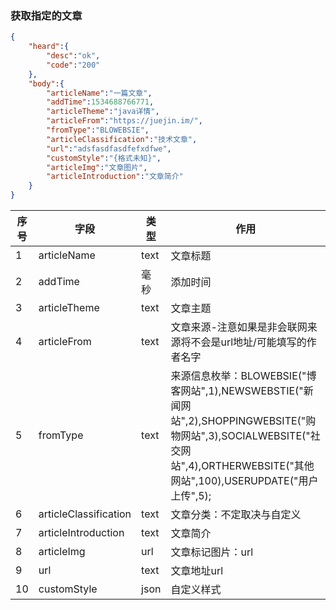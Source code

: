 ### 获取指定的文章


```json
{
    "heard":{
        "desc":"ok",
        "code":"200"
    },
    "body":{
        "articleName":"一篇文章",
        "addTime":1534688766771,
        "articleTheme":"java详情",
        "articleFrom":"https://juejin.im/",
        "fromType":"BLOWEBSIE",
        "articleClassification":"技术文章",
        "url":"adsfasdfasdfefxdfwe",
        "customStyle":"{格式未知}",
        "articleImg":"文章图片",
        "articleIntroduction":"文章简介"
    }
}
```
序号|字段|类型|作用
---|---|---|---
1|articleName|text|文章标题
2|addTime|毫秒|添加时间
3|articleTheme|text|文章主题
4|articleFrom|text|文章来源-注意如果是非会联网来源将不会是url地址/可能填写的作者名字
5|fromType|text|来源信息枚举：BLOWEBSIE("博客网站",1),NEWSWEBSTIE("新闻网站",2),SHOPPINGWEBSITE("购物网站",3),SOCIALWEBSITE("社交网站",4),ORTHERWEBSITE("其他网站",100),USERUPDATE("用户上传",5);
6|articleClassification|text|文章分类：不定取决与自定义
7|articleIntroduction|text|文章简介
8|articleImg|url|文章标记图片：url
9|url|text|文章地址url
10|customStyle|json|自定义样式
